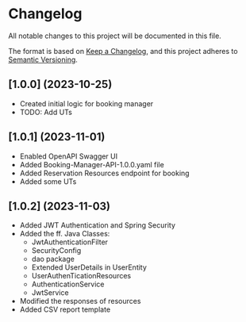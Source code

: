 # Changelog
All notable changes to this project will be documented in this file.

The format is based on [Keep a Changelog](https://keepachangelog.com/en/1.0.0/),
and this project adheres to [Semantic Versioning](https://semver.org/spec/v2.0.0.html).

## [1.0.0] (2023-10-25)
- Created initial logic for booking manager
- TODO: Add UTs

## [1.0.1] (2023-11-01)
- Enabled OpenAPI Swagger UI
- Added Booking-Manager-API-1.0.0.yaml file
- Added Reservation Resources endpoint for booking
- Added some UTs

## [1.0.2] (2023-11-03)
- Added JWT Authentication and Spring Security
- Added the ff. Java Classes:
  - JwtAuthenticationFilter
  - SecurityConfig
  - dao package
  - Extended UserDetails in UserEntity
  - UserAuthenTicationResources
  - AuthenticationService
  - JwtService
- Modified the responses of resources
- Added CSV report template